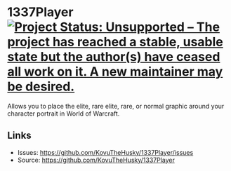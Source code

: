 # 1337Player [![Project Status: Unsupported – The project has reached a stable, usable state but the author(s) have ceased all work on it. A new maintainer may be desired.](https://www.repostatus.org/badges/latest/unsupported.svg)](https://www.repostatus.org/#unsupported)

Allows you to place the elite, rare elite, rare, or normal graphic around your character portrait in World of Warcraft.

## Links

* Issues: <https://github.com/KovuTheHusky/1337Player/issues>
* Source: <https://github.com/KovuTheHusky/1337Player>
